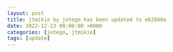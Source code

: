 ```yaml
---
layout: post
title: jtmikie by jotego has been updated to e62840a
date: 2022-12-23 00:00:00 +0000
categories: [jotego, jtmikie]
tags: [update]
---
```



